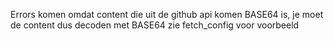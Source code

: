 Errors komen omdat content die uit de github api komen BASE64 is, je moet de content dus decoden met BASE64
zie fetch_config voor voorbeeld
